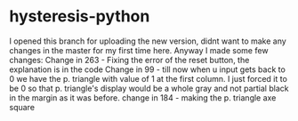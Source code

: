 # hysteresis-python
I opened this branch for uploading the new version, didnt want to make any changes in the master for my first time here.
Anyway I made some few changes:
Change in 263 - Fixing the error of the reset button, the explanation is in the code
Change in 99 - till now when u input gets back to 0 we have the p. triangle with value of 1 at the first column. I just forced it to be 0 
so that p. triangle's display would be a whole gray and not partial black in the margin as it was before. 
change in 184 - making the p. triangle axe square
